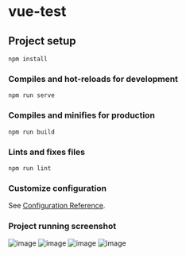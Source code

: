 # vue-test

## Project setup
```
npm install
```

### Compiles and hot-reloads for development
```
npm run serve
```

### Compiles and minifies for production
```
npm run build
```

### Lints and fixes files
```
npm run lint
```

### Customize configuration
See [Configuration Reference](https://cli.vuejs.org/config/).

### Project running screenshot
![image](https://user-images.githubusercontent.com/70176420/143310171-4187206e-e876-4758-a569-54351cae64da.png)
![image](https://user-images.githubusercontent.com/70176420/143310205-f10a743a-844a-446c-9481-1b56f63c4688.png)
![image](https://user-images.githubusercontent.com/70176420/143310237-55ae8e75-df5c-42f2-8bb8-d928ee454ca6.png)
![image](https://user-images.githubusercontent.com/70176420/143310252-268f1167-0921-4c22-8a9c-b45ab64f610a.png)

